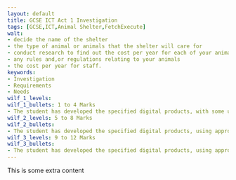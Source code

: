 ```yaml
---
layout: default
title: GCSE ICT Act 1 Investigation
tags: [GCSE,ICT,Animal Shelter,FetchExecute]
walt:
- decide the name of the shelter
- the type of animal or animals that the shelter will care for
- conduct research to find out the cost per year for each of your animals for food, medical requirements e.g. vaccinations, other requirements e.g. bedding
- any rules and,or regulations relating to your animals
- the cost per year for staff.
keywords:
- Investigation
- Requirements
- Needs
wilf_1_levels: 
wilf_1_bullets: 1 to 4 Marks
- The student has developed the specified digital products, with some use of appropriate content. They have carried out a limited review of their work but with few modifications. 
wilf_2_levels: 5 to 8 Marks
wilf_2_bullets:
- The student has developed the specified digital products, using appropriate content and features. They have reviewed their work and made modifications some of which are effective. 
wilf_3_levels: 9 to 12 Marks
wilf_3_bullets:
- The student has developed the specified digital products, using appropriate content and features effectively. They have reviewed and modified their work throughout its development, using feedback from others to improve the outcomes.
---
```

This is some extra content
